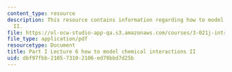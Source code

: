 ```yaml
---
content_type: resource
description: This resource contains information regarding how to model chemical interactions
  II.
file: https://ol-ocw-studio-app-qa.s3.amazonaws.com/courses/3-021j-introduction-to-modeling-and-simulation-spring-2012/dbf97fbb210573102106ed79bbd7d25b_MIT3_021JS12_P1_L6.pdf
file_type: application/pdf
resourcetype: Document
title: Part I Lecture 6 how to model chemical interactions II
uid: dbf97fbb-2105-7310-2106-ed79bbd7d25b
---
```

